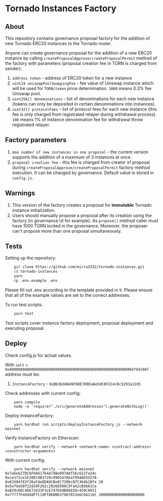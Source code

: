# Tornado Instances Factory

## About

This repository contains governance proposal factory for the addition of new Tornado ERC20 instances to the Tornado router.

Anyone can create governance proposal for the addition of a new ERC20 instance by calling `createProposalApprove/createProposalPermit` method of the factory with parameters (proposal creation fee in TORN is charged from sender):

1. `address token` - address of ERC20 token for a new instance
2. `uint24 uniswapPoolSwappingFee` - fee value of Uniswap instance which will be used for `TORN/token` price determination. `3000` means 0.3% fee Uniswap pool.
3. `uint256[] denominations` - list of denominations for each new instance (tokens can only be deposited in certain denominations into instances).
4. `uint32[] protocolFees` - list of protocol fees for each new instance (this fee is only charged from registrated relayer during withdrawal process). `100` means 1% of instance denomination fee for withdrawal throw registrated relayer.

## Factory parameters

1. `max number of new instances in one proposal` - the current version supports the addition of a maximum of 3 instances at once.
2. `proposal creation fee` - this fee is charged from creator of proposal during `createProposalApprove/createProposalPermit` factory method execution. It can be changed by governance. Default value is stored in `config.js`.

## Warnings

1. This version of the factory creates a proposal for **immutable** Tornado instance initialization.
2. Users should manually propose a proposal after its creation using the factory (in governance UI for example). As `propose()` method caller must have 1000 TORN locked in the governance. Moreover, the proposer can't propose more than one proposal simultaneously.

## Tests

Setting up the repository:

```bash
    git clone https://github.com/mirru2532/tornado-instances.git
    cd tornado-instances
    yarn
    cp .env.example .env
```

Please fill out .env according to the template provided in it. Please ensure that all of the example values are set to the correct addresses.

To run test scripts:

```bash
    yarn test
```

Test scripts cover instance factory deployment, proposal deployment and executing proposal.

## Deploy

Check config.js for actual values.

With `salt` = `0x0000000000000000000000000000000000000000000000000000000047941987` address must be:

1. `InstanceFactory` - `0xBb3bd4849F88E709Ea6e5dC8F2C4cDc5293a12d5`

Check addresses with current config:

```shell
    yarn compile
    node -e 'require("./src/generateAddresses").generateWithLog()'
```

Deploy InstanceFactory:

```shell
    yarn hardhat run scripts/deployInstanceFactory.js --network mainnet
```

Verify InstanceFactory on Etherscan:

```
    yarn hardhat verify --network <network-name> <contract-address> <constructor-arguments>
```

With current config:

```
    yarn hardhat verify --network mainnet 0x7a6e627DC6F66617b4A74Be097A8f56c622fa24c 0xce172ce1F20EC0B3728c9965470eaf994A03557A 0x83584f83f26aF4eDDA9CBe8C730bc87C364b28fe 20 0x5efda50f22d34F262c29268506C5Fa42cB56A1Ce 0xB20c66C4DE72433F3cE747b58B86830c459CA911 0x77777FeDdddFfC19Ff86DB637967013e6C6A116C 200000000000000000000
```
